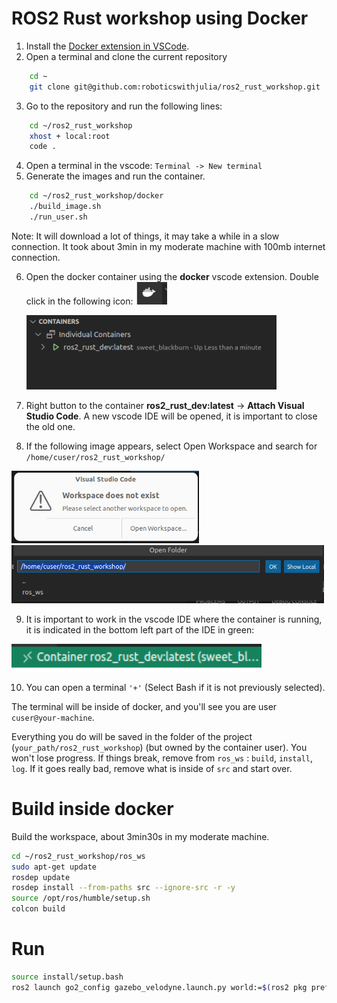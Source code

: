# ROS2 Rust workshop using Docker

1. Install the [Docker extension in VSCode](https://code.visualstudio.com/docs/containers/overview).
2. Open a terminal and clone the current repository
 
```bash
    cd ~
    git clone git@github.com:roboticswithjulia/ros2_rust_workshop.git
```
3. Go to the repository and run the following lines:

```bash
    cd ~/ros2_rust_workshop
    xhost + local:root
    code .
```

4. Open a terminal in the vscode: `Terminal -> New terminal`
5. Generate the images and run the container.

```bash
    cd ~/ros2_rust_workshop/docker
    ./build_image.sh
    ./run_user.sh
```
Note: It will download a lot of things, it may take a while in a slow connection. It took about 3min in my moderate machine with 100mb internet connection.

6. Open the docker container using the **docker** vscode extension. Double click in the following icon:   <img src="./tutorials/images/docker_extension.png" width="50" title="Docker extension"> 
   
    <img src="./tutorials/images/ros2_rust_dev_imagen_encendida.png" width="400" title="imagen encendida">
7. Right button to the container **ros2_rust_dev:latest** -> **Attach Visual Studio Code**. A new vscode IDE will be opened, it is important to close the old one. 
8. If the following image appears, select Open Workspace and search for `/home/cuser/ros2_rust_workshop/`
   
<img src="./tutorials/images/Workspace_does_not_exist.png" width="300" title="imagen encendida">

<img src="./tutorials/images/Path_to_search.png" width="500" title="imagen encendida">

9. It is important to work in the vscode IDE where the container is running, it is indicated in the bottom left part of the IDE in green:

  <img src="./tutorials/images/vscode_container.png" width="400" title="docker estado">


10. You can open a terminal  `'+'` (Select Bash if it is not previously selected). 

The terminal will be inside of docker, and you'll see you are user `cuser@your-machine`.

Everything you do will be saved in the folder of the project (`your_path/ros2_rust_workshop`) (but owned by the container user). You won't lose progress. If things break, remove from `ros_ws` : `build`, `install`, `log`. If it goes really bad, remove what is inside of `src` and start over.


# Build inside docker

Build the workspace, about 3min30s in my moderate machine.

```bash
cd ~/ros2_rust_workshop/ros_ws
sudo apt-get update
rosdep update
rosdep install --from-paths src --ignore-src -r -y
source /opt/ros/humble/setup.sh
colcon build
```

# Run

```bash
source install/setup.bash
ros2 launch go2_config gazebo_velodyne.launch.py world:=$(ros2 pkg prefix go2_config)/share/go2_config/worlds/outdoor.world
```

